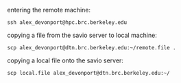 
entering the remote machine:
```
ssh alex_devonport@hpc.brc.berkeley.edu
```

copying a file from the savio server to local machine:
```
scp alex_devonport@dtn.brc.berkeley.edu:~/remote.file .
```

copying a local file onto the savio server:
```
scp local.file alex_devonport@dtn.brc.berkeley.edu:~/
```

